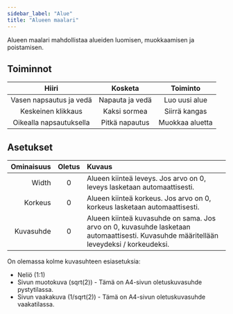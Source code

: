 ```yaml
---
sidebar_label: "Alue"
title: "Alueen maalari"
---
```


Alueen maalari mahdollistaa alueiden luomisen, muokkaamisen ja poistamisen.

## Toiminnot

|          Hiiri          |     Kosketa     |    Toiminto     |
|:-----------------------:|:---------------:|:---------------:|
| Vasen napsautus ja vedä | Napauta ja vedä |  Luo uusi alue  |
|   Keskeinen klikkaus    |  Kaksi sormea   |  Siirrä kangas  |
| Oikealla napsautuksella | Pitkä napautus  | Muokkaa aluetta |

## Asetukset

| Ominaisuus | Oletus | Kuvaus                                                                                                                                 |
| ----------:|:------:|:-------------------------------------------------------------------------------------------------------------------------------------- |
|      Width |   0    | Alueen kiinteä leveys. Jos arvo on 0, leveys lasketaan automaattisesti.                                                                |
|    Korkeus |   0    | Alueen kiinteä korkeus. Jos arvo on 0, korkeus lasketaan automaattisesti.                                                              |
|  Kuvasuhde |   0    | Alueen kiinteä kuvasuhde on sama. Jos arvo on 0, kuvasuhde lasketaan automaattisesti. Kuvasuhde määritellään leveydeksi / korkeudeksi. |

On olemassa kolme kuvasuhteen esiasetuksia:

* Neliö (1:1)
* Sivun muotokuva (sqrt(2)) - Tämä on A4-sivun oletuskuvasuhde pystytilassa.
* Sivun vaakakuva (1/sqrt(2)) - Tämä on A4-sivun oletuskuvasuhde vaakatilassa.
